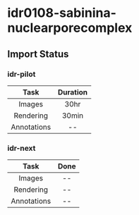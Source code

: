 # idr0108-sabinina-nuclearporecomplex

## Import Status

### idr-pilot
| Task | Duration |
| :----: |:----:|
| Images| 30hr |
| Rendering| 30min |
| Annotations | -- |

### idr-next
| Task | Done |
| :----: |:----:|
| Images| -- | 
| Rendering| -- |
| Annotations | -- |

